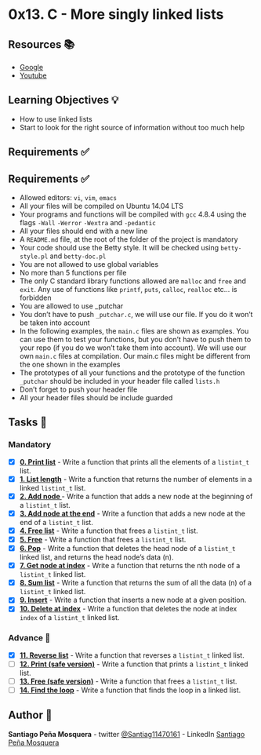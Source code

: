 # 0x13. C - More singly linked lists
## Resources :books:

* [Google](https://intranet.hbtn.io/rltoken/VxmJXbHtjDMJAKj7dU-6sg)
* [Youtube](https://intranet.hbtn.io/rltoken/PqebvZ1ey95sB8eDiYl8_A)

## Learning Objectives :bulb:
* How to use linked lists
* Start to look for the right source of information without too much help

## Requirements :white_check_mark:
## Requirements :white_check_mark:
* Allowed editors: `vi`, `vim`, `emacs`
* All your files will be compiled on Ubuntu 14.04 LTS
* Your programs and functions will be compiled with `gcc` 4.8.4 using the flags `-Wall` `-Werror` `-Wextra` and `-pedantic`
* All your files should end with a new line
* A `README.md` file, at the root of the folder of the project is mandatory
* Your code should use the Betty style. It will be checked using `betty-style.pl` and `betty-doc.pl`
* You are not allowed to use global variables
* No more than 5 functions per file
* The only C standard library functions allowed are `malloc` and `free` and `exit`. Any use of functions like `printf`, `puts`, `calloc`, `realloc` etc… is forbidden
* You are allowed to use _putchar
* You don’t have to push `_putchar.c`, we will use our file. If you do it won’t be taken into account
* In the following examples, the `main.c` files are shown as examples. You can use them to test your functions, but you don’t have to push them to your repo (if you do we won’t take them into account). We will use our own `main.c` files at compilation. Our main.c files might be different from the one shown in the examples
* The prototypes of all your functions and the prototype of the function `_putchar` should be included in your header file called `lists.h`
* Don’t forget to push your header file
* All your header files should be include guarded

## Tasks :page_with_curl:
### Mandatory
- [x] **[0. Print list](./0-print_listint.c)** - Write a function that prints all the elements of a `listint_t` list.
- [x] **[1. List length](./1-listint_len.c)** - Write a function that returns the number of elements in a linked `listint_t` list.
- [x] **[2. Add node ](./2-add_nodeint.c)** - Write a function that adds a new node at the beginning of a `listint_t` list.
- [x] **[3. Add node at the end](./3-add_nodeint_end.c)** - Write a function that adds a new node at the end of a `listint_t` list.
- [x] **[4. Free list](./4-free_listint.c)** - Write a function that frees a `listint_t` list.
- [x] **[5. Free](./5-free_listint2.c)** - Write a function that frees a `listint_t` list.
- [x] **[6. Pop](./6-pop_listint.c)** - Write a function that deletes the head node of a `listint_t` linked list, and returns the head node’s data (n).
- [x] **[7. Get node at index](./7-get_nodeint.c)** - Write a function that returns the nth node of a `listint_t` linked list.
- [x] **[8. Sum list](./8-sum_listint.c)** - Write a function that returns the sum of all the data (n) of a `listint_t` linked list.
- [x] **[9. Insert](./9-insert_nodeint.c)** - Write a function that inserts a new node at a given position.
- [x] **[10. Delete at index](./10-delete_nodeint.c)** - Write a function that deletes the node at index `index` of a `listint_t` linked list.
### Advance :muscle:
- [x] **[11. Reverse list](./100-reverse_listint.c)** - Write a function that reverses a `listint_t` linked list.
- [ ] **[12. Print (safe version)](./101-print_listint_safe.c)** - Write a function that prints a `listint_t` linked list.
- [ ] **[13. Free (safe version)](./102-free_listint_safe.c)** - Write a function that frees a `listint_t` list.
- [ ] **[14. Find the loop](./103-find_loop.c)** - Write a function that finds the loop in a linked list.

## Author :pencil:
**Santiago Peña Mosquera** - twitter [@Santiag11470161](https://twitter.com/Santiag11470161) - LinkedIn [Santiago Peña Mosquera](https://www.linkedin.com/in/santiago-pe%C3%B1a-mosquera-abaa20196/)
